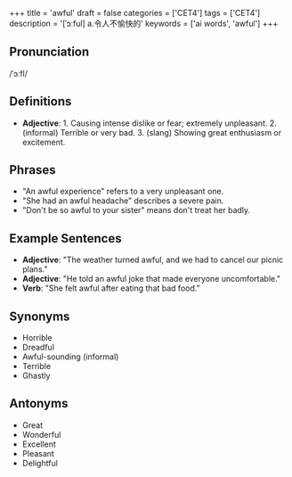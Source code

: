+++
title = 'awful'
draft = false
categories = ['CET4']
tags = ['CET4']
description = '[ˈɔːful] a.令人不愉快的'
keywords = ['ai words', 'awful']
+++

## Pronunciation
/ˈɔːfl/

## Definitions
- **Adjective**: 1. Causing intense dislike or fear; extremely unpleasant. 2. (informal) Terrible or very bad. 3. (slang) Showing great enthusiasm or excitement.

## Phrases
- "An awful experience" refers to a very unpleasant one.
- "She had an awful headache" describes a severe pain.
- "Don't be so awful to your sister" means don't treat her badly.

## Example Sentences
- **Adjective**: "The weather turned awful, and we had to cancel our picnic plans."
- **Adjective**: "He told an awful joke that made everyone uncomfortable."
- **Verb**: "She felt awful after eating that bad food."

## Synonyms
- Horrible
- Dreadful
- Awful-sounding (informal)
- Terrible
- Ghastly

## Antonyms
- Great
- Wonderful
- Excellent
- Pleasant
- Delightful
